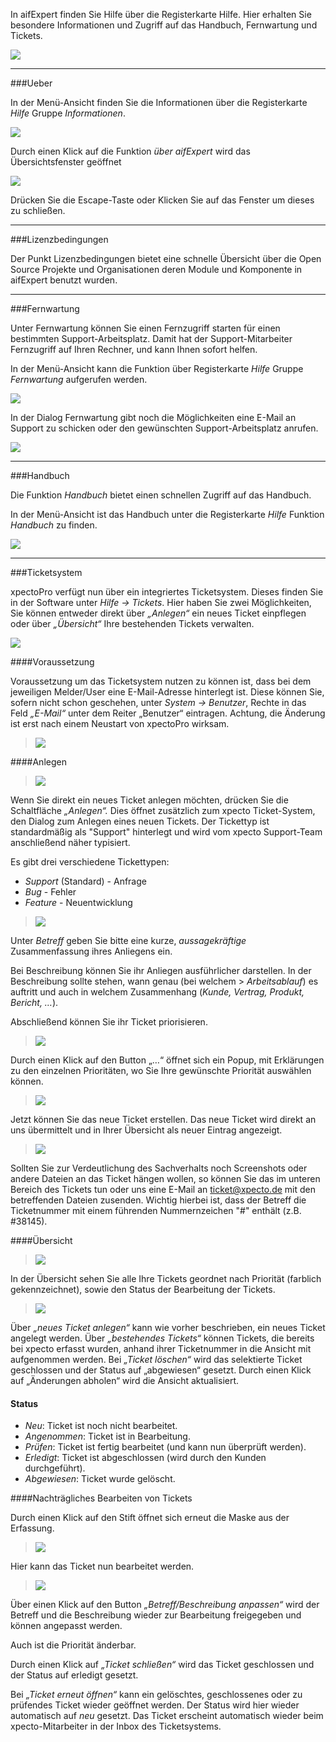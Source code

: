 In aifExpert finden Sie Hilfe über die Registerkarte Hilfe. Hier erhalten Sie besondere Informationen und  Zugriff auf das Handbuch, Fernwartung und Tickets.

![](http://xpecto.github.io/docs/aifExpert/aifExpert2.png)


----------

###Ueber


In der Menü-Ansicht finden Sie die Informationen über die Registerkarte *Hilfe* Gruppe *Informationen*.

![](http://xpecto.github.io/docs/aifExpert/aifExpert3.png)

Durch einen Klick auf die Funktion *über aifExpert* wird das Übersichtsfenster geöffnet

![](http://xpecto.github.io/docs/aifExpert/aifExpert4.png)

Drücken Sie die Escape-Taste oder Klicken Sie auf das Fenster um dieses zu schließen.


----------

###Lizenzbedingungen


Der Punkt Lizenzbedingungen bietet eine schnelle Übersicht über die Open Source Projekte und Organisationen deren Module und  Komponente in aifExpert benutzt wurden.


----------

###Fernwartung


Unter Fernwartung können Sie einen Fernzugriff starten für einen bestimmten Support-Arbeitsplatz. Damit hat der Support-Mitarbeiter Fernzugriff auf Ihren Rechner, und kann Ihnen sofort helfen. 

In der Menü-Ansicht kann die Funktion über Registerkarte *Hilfe* Gruppe *Fernwartung* aufgerufen werden.

![](http://xpecto.github.io/docs/aifExpert/aifExpert5.png)

In der Dialog Fernwartung gibt noch die Möglichkeiten eine E-Mail an Support zu schicken oder den gewünschten Support-Arbeitsplatz anrufen.

![](http://xpecto.github.io/docs/aifExpert/aifExpert10.png)


----------

###Handbuch


Die Funktion *Handbuch* bietet einen schnellen Zugriff auf das Handbuch.

In der Menü-Ansicht ist das Handbuch unter die Registerkarte *Hilfe* Funktion *Handbuch* zu finden.

![](http://xpecto.github.io/docs/aifExpert/aifExpert6.png)


----------

###Ticketsystem


xpectoPro verfügt nun über ein integriertes Ticketsystem. Dieses finden Sie in der Software unter *Hilfe -> Tickets*. Hier haben Sie zwei Möglichkeiten, Sie können entweder direkt über *„Anlegen“* ein neues Ticket einpflegen oder über *„Übersicht“* Ihre bestehenden Tickets verwalten. 

 ![](http://xpecto.github.io/docs/aifExpert/aifExpert9.png)

####Voraussetzung 

Voraussetzung um das Ticketsystem nutzen zu können ist, dass bei dem jeweiligen Melder/User eine E-Mail-Adresse hinterlegt ist. Diese können Sie, sofern nicht schon geschehen, unter *System -> Benutzer*, Rechte in das Feld *„E-Mail“*  unter dem Reiter „Benutzer“ eintragen. Achtung, die Änderung ist erst nach einem Neustart von xpectoPro wirksam. 

 

> ![ ](http://xpecto.github.io/docs/aifExpert/img_TS_002.png)

 

####Anlegen

>![](http://xpecto.github.io/docs/aifExpert/aifExpert7.png)

Wenn Sie direkt ein neues Ticket anlegen möchten, drücken Sie die Schaltfläche *„Anlegen“.* Dies öffnet zusätzlich zum xpecto Ticket-System, den Dialog zum Anlegen eines neuen Tickets. Der Tickettyp ist standardmäßig als "Support" hinterlegt und wird vom xpecto Support-Team anschließend näher typisiert.

Es gibt drei verschiedene Tickettypen:
*  *Support* (Standard) - Anfrage
* *Bug* - Fehler
* *Feature* - Neuentwicklung
 
>  ![](http://xpecto.github.io/docs/aifExpert/img_TS_004.png)
 
Unter *Betreff* geben Sie bitte eine kurze, *aussagekräftige* Zusammenfassung ihres Anliegens ein.

 Bei Beschreibung können Sie ihr Anliegen ausführlicher darstellen. In der Beschreibung sollte stehen, wann genau (bei welchem > *Arbeitsablauf*) es auftritt und auch in welchem Zusammenhang  (*Kunde, Vertrag, Produkt, Bericht, …*).

 Abschließend können Sie ihr Ticket priorisieren.  

>  ![](http://xpecto.github.io/docs/aifExpert/img_TS_005.png)

Durch einen Klick auf den Button „…“ öffnet sich ein Popup, mit Erklärungen zu den einzelnen Prioritäten, wo Sie Ihre gewünschte Priorität auswählen können.

>  ![](http://xpecto.github.io/docs/aifExpert/img_TS_006.png)

Jetzt können Sie das neue Ticket erstellen. Das neue Ticket wird direkt an uns übermittelt und in Ihrer Übersicht als neuer Eintrag angezeigt. 

>  ![](http://xpecto.github.io/docs/aifExpert/img_TS_007.png)

Sollten Sie zur Verdeutlichung des Sachverhalts noch Screenshots oder andere Dateien an das Ticket hängen wollen, so können Sie das im unteren Bereich des Tickets tun oder uns eine E-Mail an ticket@xpecto.de mit den betreffenden Dateien zusenden. Wichtig hierbei ist, dass der Betreff die Ticketnummer mit einem führenden Nummernzeichen "#"  enthält (z.B. #38145).

####Übersicht
> ![](http://xpecto.github.io/docs/aifExpert/aifExpert8.png)

In der Übersicht sehen Sie alle Ihre Tickets geordnet nach Priorität (farblich gekennzeichnet), sowie den Status der Bearbeitung der Tickets.
 

>  ![](http://xpecto.github.io/docs/aifExpert/img_TS_008.png)

Über *„neues Ticket anlegen“* kann wie vorher beschrieben, ein neues Ticket angelegt werden. Über *„bestehendes Tickets“* können Tickets, die bereits bei xpecto erfasst wurden, anhand ihrer Ticketnummer in
die Ansicht mit aufgenommen werden. Bei *„Ticket löschen“* wird das selektierte Ticket geschlossen und der Status auf „abgewiesen“ gesetzt. Durch einen Klick auf „Änderungen abholen“ wird die Ansicht aktualisiert.

#### Status

 
* *Neu*: Ticket ist noch nicht bearbeitet.
* *Angenommen*: Ticket ist in Bearbeitung.
* *Prüfen*: Ticket ist fertig bearbeitet (und kann nun überprüft werden).
* *Erledigt*: Ticket ist abgeschlossen (wird durch den Kunden durchgeführt).
* *Abgewiesen*: Ticket wurde gelöscht.

####Nachträgliches Bearbeiten von Tickets

Durch einen Klick auf den Stift öffnet sich erneut die Maske aus der Erfassung.

>  ![](http://xpecto.github.io/docs/aifExpert/img_TS_009.png)

Hier kann das Ticket nun bearbeitet werden.

> ![](http://xpecto.github.io/docs/aifExpert/img_TS_010.png)

Über einen Klick auf den Button *„Betreff/Beschreibung anpassen“* wird der Betreff und die Beschreibung wieder zur Bearbeitung freigegeben und können angepasst werden.

Auch ist die Priorität änderbar.
 
Durch einen Klick auf *„Ticket schließen“* wird das Ticket geschlossen und der Status auf erledigt gesetzt. 

Bei *„Ticket erneut öffnen“* kann ein gelöschtes, geschlossenes oder zu prüfendes Ticket wieder geöffnet werden. Der Status wird hier wieder automatisch auf *neu* gesetzt. Das Ticket erscheint automatisch
wieder beim xpecto-Mitarbeiter in der Inbox des Ticketsystems.







